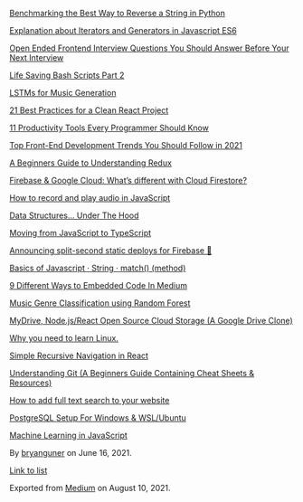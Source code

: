 [Benchmarking the Best Way to Reverse a String in Python](https://medium.com/p/9c73d87b1b1a)

[Explanation about Iterators and Generators in Javascript ES6](https://medium.com/p/f7e669cbe96e)

[Open Ended Frontend Interview Questions You Should Answer Before Your Next Interview](https://medium.com/p/7c9722712521)

[Life Saving Bash Scripts Part 2](https://medium.com/p/b40c8ee22682)

[LSTMs for Music Generation](https://medium.com/p/8b65c9671d35)

[21 Best Practices for a Clean React Project](https://medium.com/p/df788a682fb)

[11 Productivity Tools Every Programmer Should Know](https://medium.com/p/e0d571051752)

[Top Front-End Development Trends You Should Follow in 2021](https://medium.com/p/64d7129fc066)

[A Beginners Guide to Understanding Redux](https://medium.com/p/6a5e93ce3f64)

[Firebase & Google Cloud: What’s different with Cloud Firestore?](https://medium.com/p/40f1fc3e6d1e)

[How to record and play audio in JavaScript](https://medium.com/p/faa1b2b3e49b)

[Data Structures… Under The Hood](https://medium.com/p/660256c2e4e3)

[Moving from JavaScript to TypeScript](https://medium.com/p/ee33b82bbdce)

[Announcing split-second static deploys for Firebase 🚀](https://medium.com/p/7440d8e84879)

[Basics of Javascript · String · match() (method)](https://medium.com/p/ce47295bfd97)

[9 Different Ways to Embedded Code In Medium](https://medium.com/p/9213cb4c0a2e)

[Music Genre Classification using Random Forest](https://medium.com/p/219fc2446666)

[](https://medium.com/p/de5d9c795c7)

[MyDrive, Node.js/React Open Source Cloud Storage (A Google Drive Clone)](https://medium.com/p/2e4908fd8a9b)

[Why you need to learn Linux.](https://medium.com/p/d0c58958a031)

[Simple Recursive Navigation in React](https://medium.com/p/511d0a013ae4)

[Understanding Git (A Beginners Guide Containing Cheat Sheets & Resources)](https://medium.com/p/b50c9c01a107)

[How to add full text search to your website](https://medium.com/p/4e9c80ce2bf4)

[PostgreSQL Setup For Windows & WSL/Ubuntu](https://medium.com/p/801672ab7089)

[Machine Learning in JavaScript](https://medium.com/p/b8b0f9f149aa)

By <a href="https://medium.com/@bryanguner" class="p-author h-card">bryanguner</a> on June 16, 2021.

[Link to list](https://medium.com/@bryanguner/list/predefined:9417af344497:READING_LIST)

Exported from [Medium](https://medium.com) on August 10, 2021.
